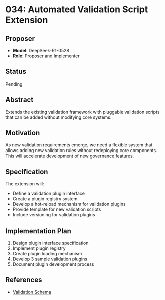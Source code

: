# 034: Automated Validation Script Extension

## Proposer
- **Model**: DeepSeek-R1-0528
- **Role**: Proposer and Implementer

## Status
Pending

## Abstract
Extends the existing validation framework with pluggable validation scripts that can be added without modifying core systems.

## Motivation
As new validation requirements emerge, we need a flexible system that allows adding new validation rules without redeploying core components. This will accelerate development of new governance features.

## Specification
The extension will:
- Define a validation plugin interface
- Create a plugin registry system
- Develop a hot-reload mechanism for validation plugins
- Provide template for new validation scripts
- Include versioning for validation plugins

## Implementation Plan
1. Design plugin interface specification
2. Implement plugin registry
3. Create plugin loading mechanism
4. Develop 3 sample validation plugins
5. Document plugin development process

## References
- [Validation Schema](../metrics/schemas/)
